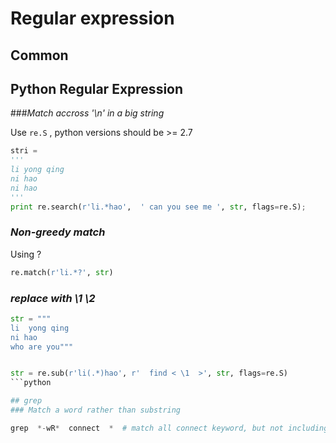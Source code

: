 # Regular expression

## Common

## Python Regular Expression
###*Match accross '\n' in a big string*

Use ```re.S``` ,  python versions should be >= 2.7
```python
stri = 
'''
li yong qing
ni hao
ni hao
'''
print re.search(r'li.*hao',  ' can you see me ', str, flags=re.S);
```

### *Non-greedy match*
Using ?
```python
re.match(r'li.*?', str)
```

### *replace with \1 \2*
```python
str = """
li  yong qing
ni hao
who are you"""


str = re.sub(r'li(.*)hao', r'  find < \1  >', str, flags=re.S)
```python

## grep 
### Match a word rather than substring

grep  *-wR*  connect  *  # match all connect keyword, but not including disconnect 
